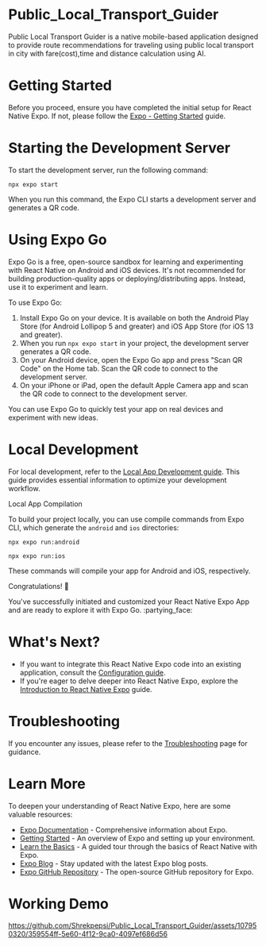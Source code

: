 # Public_Local_Transport_Guider
Public Local Transport Guider is a native mobile-based application designed to provide route recommendations for traveling using public local transport in city with fare(cost),time and distance calculation using AI.

# Getting Started

<p>Before you proceed, ensure you have completed the initial setup for React Native Expo. If not, please follow the <a href="https://docs.expo.dev/">Expo - Getting Started</a> guide.</p>

# Starting the Development Server

<p>To start the development server, run the following command:</p>

<pre><code>npx expo start</code></pre>

<p>When you run this command, the Expo CLI starts a development server and generates a QR code.</p>

# Using Expo Go

<p>Expo Go is a free, open-source sandbox for learning and experimenting with React Native on Android and iOS devices. It's not recommended for building production-quality apps or deploying/distributing apps. Instead, use it to experiment and learn.</p>

<p>To use Expo Go:</p>

<ol>
  <li>Install Expo Go on your device. It is available on both the Android Play Store (for Android Lollipop 5 and greater) and iOS App Store (for iOS 13 and greater).</li>
  <li>When you run <code>npx expo start</code> in your project, the development server generates a QR code.</li>
  <li>On your Android device, open the Expo Go app and press "Scan QR Code" on the Home tab. Scan the QR code to connect to the development server.</li>
  <li>On your iPhone or iPad, open the default Apple Camera app and scan the QR code to connect to the development server.</li>
</ol>

<p>You can use Expo Go to quickly test your app on real devices and experiment with new ideas.</p>

# Local Development

<p>For local development, refer to the <a href="https://docs.expo.dev/guides/local-app-development/">Local App Development guide</a>. This guide provides essential information to optimize your development workflow.</p>

Local App Compilation</p>

<p>To build your project locally, you can use compile commands from Expo CLI, which generate the <code>android</code> and <code>ios</code> directories:</p>

<pre><code>npx expo run:android</code></pre>

<pre><code>npx expo run:ios</code></pre>

<p>These commands will compile your app for Android and iOS, respectively.</p>

Congratulations! :tada:

<p>You've successfully initiated and customized your React Native Expo App and are ready to explore it with Expo Go. :partying_face:</p>

# What's Next?

<ul>
  <li>If you want to integrate this React Native Expo code into an existing application, consult the <a href="https://docs.expo.dev/workflow/configuration/">Configuration guide</a>.</li>
  <li>If you're eager to delve deeper into React Native Expo, explore the <a href="https://docs.expo.dev/tutorial/introduction/">Introduction to React Native Expo</a> guide.</li>
</ul>

# Troubleshooting

<p>If you encounter any issues, please refer to the <a href="https://docs.expo.dev/build-reference/troubleshooting/">Troubleshooting</a> page for guidance.</p>

# Learn More

<p>To deepen your understanding of React Native Expo, here are some valuable resources:</p>

<ul>
  <li><a href="https://docs.expo.dev/versions/latest/">Expo Documentation</a> - Comprehensive information about Expo.</li>
  <li><a href="https://docs.expo.dev/">Getting Started</a> - An overview of Expo and setting up your environment.</li>
  <li><a href="https://docs.expo.dev/tutorial/introduction/">Learn the Basics</a> - A guided tour through the basics of React Native with Expo.</li>
  <li><a href="https://blog.expo.dev">Expo Blog</a> - Stay updated with the latest Expo blog posts.</li>
  <li><a href="https://github.com/expo/expo">Expo GitHub Repository</a> - The open-source GitHub repository for Expo.</li>
</ul>

</body>
</html>


# Working Demo
https://github.com/Shrekpepsi/Public_Local_Transport_Guider/assets/107950320/359554ff-5e60-4f12-9ca0-4097ef686d56







